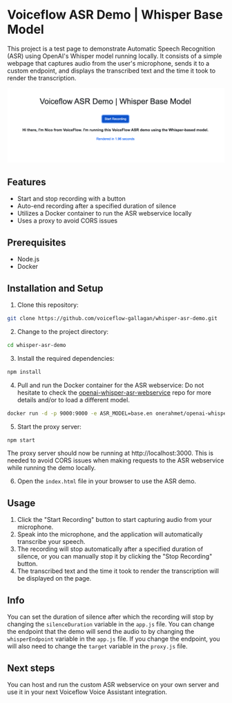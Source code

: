 # Voiceflow ASR Demo | Whisper Base Model

This project is a test page to demonstrate Automatic Speech Recognition (ASR) using OpenAI's Whisper model running locally. It consists of a simple webpage that captures audio from the user's microphone, sends it to a custom endpoint, and displays the transcribed text and the time it took to render the transcription.

![Webpage](images/screenshot.png)


## Features

- Start and stop recording with a button
- Auto-end recording after a specified duration of silence
- Utilizes a Docker container to run the ASR webservice locally
- Uses a proxy to avoid CORS issues

## Prerequisites

- Node.js
- Docker

## Installation and Setup

1. Clone this repository:

```bash
git clone https://github.com/voiceflow-gallagan/whisper-asr-demo.git
```

2. Change to the project directory:

```bash
cd whisper-asr-demo
```

3. Install the required dependencies:

```bash
npm install
```

4. Pull and run the Docker container for the ASR webservice:
Do not hesitate to check the [openai-whisper-asr-webservice](https://github.com/ahmetoner/whisper-asr-webservice.git) repo for more details and/or to load a different model.

```bash
docker run -d -p 9000:9000 -e ASR_MODEL=base.en onerahmet/openai-whisper-asr-webservice:latest
```

5. Start the proxy server:

```bash
npm start
```

The proxy server should now be running at http://localhost:3000.
This is needed to avoid CORS issues when making requests to the ASR webservice while running the demo locally.

6. Open the `index.html` file in your browser to use the ASR demo.

## Usage

1. Click the "Start Recording" button to start capturing audio from your microphone.
2. Speak into the microphone, and the application will automatically transcribe your speech.
3. The recording will stop automatically after a specified duration of silence, or you can manually stop it by clicking the "Stop Recording" button.
4. The transcribed text and the time it took to render the transcription will be displayed on the page.

## Info

You can set the duration of silence after which the recording will stop by changing the `silenceDuration` variable in the `app.js` file.
You can change the endpoint that the demo will send the audio to by changing the `whisperEndpoint` variable in the `app.js` file.
If you change the endpoint, you will also need to change the `target` variable in the `proxy.js` file.

## Next steps

You can host and run the custom ASR webservice on your own server and use it in your next Voiceflow Voice Assistant integration.
